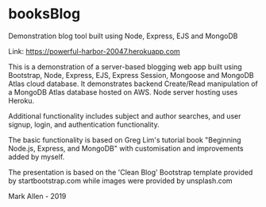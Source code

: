 # booksBlog
Demonstration blog tool built using Node, Express, EJS and MongoDB

Link: https://powerful-harbor-20047.herokuapp.com

This is a demonstration of a server-based blogging web app built using Bootstrap, Node, Express, EJS, Express Session, Mongoose and MongoDB Atlas cloud database. It demonstrates backend Create/Read manipulation of a MongoDB Atlas database hosted on AWS. Node server hosting uses Heroku.

Additional functionality includes subject and author searches, and user signup, login, and authentication functionality.

The basic functionality is based on Greg Lim's tutorial book "Beginning Node.js, Express, and MongoDB" with customisation and improvements added by myself.

The presentation is based on the 'Clean Blog' Bootstrap template provided by startbootstrap.com while images were provided by unsplash.com

Mark Allen - 2019
